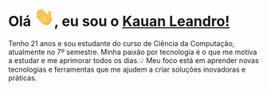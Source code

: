 # Olá <img src="https://raw.githubusercontent.com/ABSphreak/ABSphreak/master/gifs/Hi.gif" width="40px" />, eu sou o <a href="https://github.com/kauanleandr" target="_blank">Kauan Leandro!</a>
Tenho 21 anos e sou estudante do curso de Ciência da Computação, atualmente no 7º semestre. Minha paixão por tecnologia é o que me motiva a estudar e me aprimorar todos os dias.💡 Meu foco está em aprender novas tecnologias e ferramentas que me ajudem a criar soluções inovadoras e práticas.
